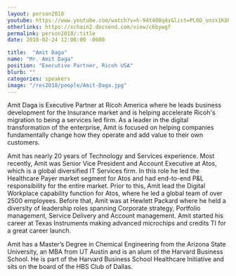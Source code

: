 ```yaml
---
layout: person2018
youtube: https://www.youtube.com/watch?v=h-94t408q4s&list=PL0D_unzx1KXhvrIzPl1j0mrihgq44nGOh&index=13&t=0s
otherlinks: https://xchain2.docsend.com/view/c6bywgf
permalink: person2018/:title
date: 2018-02-24 12:00:00 -0600

title:  "Amit Daga"
name: "Mr. Amit Daga"
position: "Executive Partner, Ricoh USA"
blurb: ""
categories: speakers
image: "/res2018/people/Amit-Daga.jpg"
---
```


Amit Daga is Executive Partner at Ricoh America where he leads business development for the Insurance market and is helping accelerate Ricoh's migration to being a services led firm. As a leader in the digital transformation of the enterprise, Amit is focused on helping companies fundamentally change how they operate and add value to their own customers.

Amit has nearly 20 years of Technology and Services experience. Most recently, Amit was Senior Vice President and Account Executive at Atos, which is a global diversified IT Services firm. In this role he led the Healthcare Payer market segment for Atos and had end-to-end P&L responsibility for the entire market. Prior to this, Amit lead the Digital Workplace capability function for Atos, where he led a global team of over 2500 employees. Before that, Amit was at Hewlett Packard where he held a diversity of leadership roles spanning Corporate strategy, Portfolio management, Service Delivery and Account management. Amit started his career at Texas Instruments making advanced microchips and credits TI for a great career launch.

 Amit has a Master’s Degree in Chemical Engineering from the Arizona State University, an MBA from UT Austin and is an alum of the Harvard Business School. He is part of the Harvard Business School Healthcare Initiative and sits on the board of the HBS Club of Dallas.
